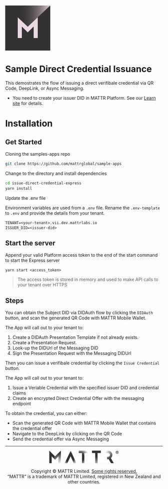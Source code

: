 [![MATTR](../docs/assets/mattr-logo-square.svg)](https://github.com/mattrglobal)

# Sample Direct Credential Issuance

This demostrates the flow of issuing a direct verifibale credential via QR Code, DeepLink, or Async Messaging.

- You need to create your issuer DID in MATTR Platform. See our [Learn site](https://learn.mattr.global/tutorials/dids/use-did) for details.

# Installation

## Get Started

Cloning the samples-apps repo

``` sh
git clone https://github.com/mattrglobal/sample-apps
```

Change to the directory and install dependencies

``` sh
cd issue-direct-credential-express
yarn install
```

Update the .env file

Environment variables are used from a `.env` file.
Rename the `.env-template` to `.env` and provide the details from your tenant.

```
TENANT=<your-tenant>.vii.dev.mattrlabs.io
ISSUER_DID=<issuer-did>
```

## Start the server

Append your valid Platform access token to the end of the start command to start the Express server

```
yarn start <access_token>
```

> The access token is stored in memory and used to make API calls to your tenant over HTTPS

## Steps

You can obtain the Subject DID via DIDAuth flow by clicking the `DIDAuth` button, and scan the generated QR Code with MATTR Mobile Wallet.

The App will call out to your tenant to:
1. Create a DIDAuth Presentation Template if not already exists.
2. Create a Presentation Request.
3. Look-up the DIDUrl of the Messaging DID
4. Sign the Presentation Request with the Messaging DIDUrl

Then you can issue a verifibale credential by clicking the `Issue Credential` button.

The App will call out to your tenant to:
1. Issue a Veriable Credential with the specified issuer DID and credential claims
2. Create an encrypted Direct Credential Offer with the messaging endpoint

To obtain the credential, you can either:
- Scan the generated QR Code with MATTR Mobile Wallet that contains the credential offer
- Navigate to the DeepLink by clicking on the QR Code
- Send the credential offer via Async Messaging

---

<p align="center"><a href="https://mattr.global" target="_blank"><img height="40px" src ="../docs/assets/mattr-logo-tm.svg"></a></p><p align="center">Copyright © MATTR Limited. <a href="./LICENSE">Some rights reserved.</a><br/>“MATTR” is a trademark of MATTR Limited, registered in New Zealand and other countries.</p>
